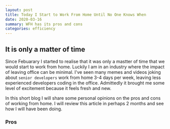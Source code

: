 ```yaml
---
layout: post
title: Today I Start to Work From Home Until No One Knows When
date: 2020-03-16
summary: WFH has its pros and cons
categories: efficiency
---
```


## It is only a matter of time
Since Febuarary I started to realise that it was only a mastter of time that we would start to work from home. Luckily I am in an industry where the impact of leaving office can be minimal. I've seen many memes and videos joking about `senior developers` work from home 3-4 days per week, leaving less experienced developers coding in the office. Admittedly it brought me some level of excitement because it feels fresh and new.

In this short blog I will share some personal opinions on the pros and cons of working from home. I will review this article in perhaps 2 months and see how I will have been doing.

### Pros

